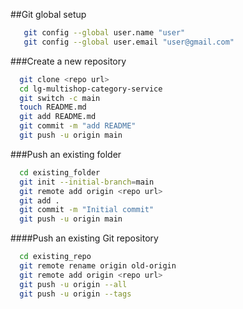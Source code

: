 ##Git global setup
```sh
   git config --global user.name "user"
   git config --global user.email "user@gmail.com"
```

###Create a new repository
```sh
  git clone <repo url>
  cd lg-multishop-category-service
  git switch -c main
  touch README.md
  git add README.md
  git commit -m "add README"
  git push -u origin main
```

###Push an existing folder
```sh 
  cd existing_folder
  git init --initial-branch=main
  git remote add origin <repo url>
  git add .
  git commit -m "Initial commit"
  git push -u origin main
```

####Push an existing Git repository
```sh
  cd existing_repo
  git remote rename origin old-origin
  git remote add origin <repo url>
  git push -u origin --all
  git push -u origin --tags
```
